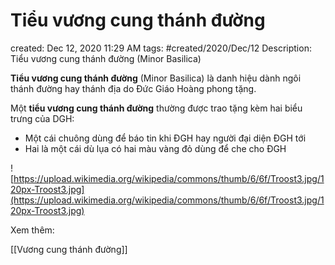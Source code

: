 # Tiểu vương cung thánh đường

created: Dec 12, 2020 11:29 AM
tags: #created/2020/Dec/12
Description: Tiểu vương cung thánh đường (Minor Basilica)

**Tiểu vương cung thánh đường** (Minor Basilica) là danh hiệu dành ngôi thánh đường hay thánh địa do Đức Giáo Hoàng phong tặng. 

Một **tiểu vương cung thánh đường** thường được trao tặng kèm hai biểu trưng của DGH:

- Một cái chuông dùng để báo tin khi ĐGH hay người đại diện ĐGH tới
- Hai là một cái dù lụa có hai màu vàng đỏ dùng để che cho ĐGH

![https://upload.wikimedia.org/wikipedia/commons/thumb/6/6f/Troost3.jpg/120px-Troost3.jpg](https://upload.wikimedia.org/wikipedia/commons/thumb/6/6f/Troost3.jpg/120px-Troost3.jpg)

Xem thêm:

[[Vương cung thánh đường]]